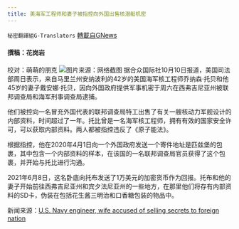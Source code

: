 ```yaml
---
title: 美海军工程师和妻子被指控向外国出售核潜艇机密
---
```

`秘密翻譯組G-Translators` [轉載自GNews](https://gnews.org/zh-hans/1586393/)

#### 撰稿：花岗岩
校对：萌萌的朋克
![](https://assets.gnews.org/wp-content/uploads/2021/10/1-54.jpg)图片来源：网络截图
据合众国际社10月10日报道，美国司法部周日表示，来自马里兰州安纳波利的42岁的美国海军核工程师乔纳森·托贝和他45岁的妻子戴安娜·托贝，因向外国政府提供军事机密于周六在西弗吉尼亚州被联邦调查局和海军刑事调查局逮捕。

他们被控向一名冒充外国代表的联邦调查局特工出售了有关一艘核动力军舰设计的内部资料，时间超过了一年。托比曾是一名海军核工程师，拥有有效的国家安全许可，可以获取内部资料。两人都被指控违反了《原子能法》。

根据指控，他在2020年4月1日向一个外国政府发送一个寄件地址是匹兹堡的包裹，其中包含一个内部资料的样本，在该国的一名联邦调查局官员获得了这个包裹，并开始与托比进行沟通。

2021年6月8日，这名卧底向托布发送了1万美元的加密货币作为回报。托布和他的妻子开始前往西弗吉尼亚州和宾夕法尼亚州的一些地方，在那里他们将存有内部资料的SD卡，伪装在包括花生酱三明治和口香糖包装的物品中。

新闻来源：[U.S. Navy engineer, wife accused of selling secrets to foreign nation](https://www.upi.com/Top_News/US/2021/10/10/Navy-engineer-wife-arrested-selling-secrets-foreign-nation/9291633894218/)
